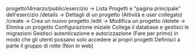 progetto14marzo/public/esercizio -> Lista Progetti e "pagina principale" dell'esercizio
/details -> Dettagli di un progetto (Attività e user collegato)
/create -> Crea un nuovo progetto
/edit -> Modifica un progetto
/delete -> Elimina un progetto
Configurazione iniziale
Collega il database e gestisci le migrazioni
Gestisci autenticazione e autorizzazione (Fare per primo) in modo che gli utenti possano solo accedere ai propri progetti
Definisci a parte il gruppo di rotte (Non in web)